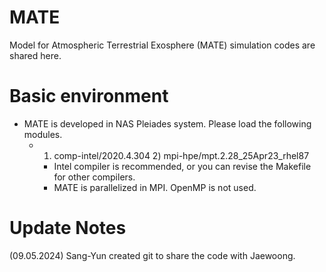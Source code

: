 # MATE
Model for Atmospheric Terrestrial Exosphere (MATE) simulation codes are shared here.

# Basic environment
 - MATE is developed in NAS Pleiades system. Please load the following modules.
   - 1) comp-intel/2020.4.304   2) mpi-hpe/mpt.2.28_25Apr23_rhel87
     - Intel compiler is recommended, or you can revise the Makefile for other compilers.
     - MATE is parallelized in MPI. OpenMP is not used.

# Update Notes
(09.05.2024) Sang-Yun created git to share the code with Jaewoong.
